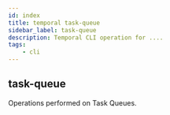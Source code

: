 ```yaml
---
id: index
title: temporal task-queue
sidebar_label: task-queue
description: Temporal CLI operation for ....
tags:
	- cli
---
```


## task-queue

Operations performed on Task Queues.

